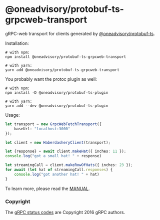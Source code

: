 @oneadvisory/protobuf-ts-grpcweb-transport
==============================

gRPC-web transport for clients generated by [@oneadvisory/protobuf-ts](https://github.com/oneadvisory/protobuf-ts/).

Installation:

```shell script
# with npm:
npm install @oneadvisory/protobuf-ts-grpcweb-transport

# with yarn:
yarn add @oneadvisory/protobuf-ts-grpcweb-transport
```


You probably want the protoc plugin as well: 
          
```shell script
# with npm:
npm install -D @oneadvisory/protobuf-ts-plugin

# with yarn:
yarn add --dev @oneadvisory/protobuf-ts-plugin
```
                       

Usage:
```typescript
let transport = new GrpcWebFetchTransport({
    baseUrl: "localhost:3000"
});

let client = new HaberdasheryClient(transport);

let {response} = await client.makeHat({ inches: 11 });
console.log("got a small hat! " + response)

let streamingCall = client.makeRowOfHats({ inches: 23 });
for await (let hat of streamingCall.responses) {
    console.log("got another hat! " + hat)
}
```


To learn more, please read the [MANUAL](https://github.com/oneadvisory/protobuf-ts/blob/master/MANUAL.md#grpc-web-transport).   


### Copyright

The [gRPC status codes](https://github.com/oneadvisory/protobuf-ts/blob/master/packages/grpcweb-transport/src/goog-grpc-status-code.ts) are Copyright 2016 gRPC authors.

